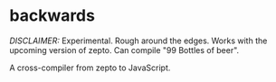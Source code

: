 # backwards

*DISCLAIMER:* Experimental. Rough around the edges. Works with the upcoming version of zepto. Can compile "99 Bottles of beer".

A cross-compiler from zepto to JavaScript.
